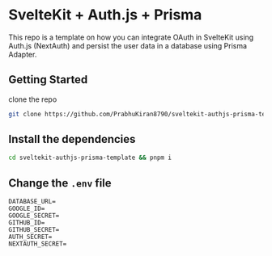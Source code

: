 # SvelteKit + Auth.js + Prisma

This repo is a template on how you can integrate OAuth in SvelteKit using Auth.js (NextAuth) and persist the user data in a database using Prisma Adapter.

## Getting Started

clone the repo

```bash
git clone https://github.com/PrabhuKiran8790/sveltekit-authjs-prisma-template.git
```
## Install the dependencies
```bash
cd sveltekit-authjs-prisma-template && pnpm i
```
## Change the `.env` file

```:
DATABASE_URL=
GOOGLE_ID=
GOOGLE_SECRET=
GITHUB_ID=
GITHUB_SECRET=
AUTH_SECRET=
NEXTAUTH_SECRET=
```
